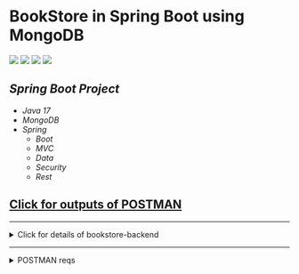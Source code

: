 # BookStore in Spring Boot using MongoDB

![](https://img.shields.io/badge/java-v17-green)
![](https://img.shields.io/badge/spring--boot-v2.7.2-green)
![](https://img.shields.io/badge/swagger-v2.9.2-green)
![](https://img.shields.io/badge/tests-16%2F16%20passed-green)
## *Spring Boot Project*
- *Java 17*
- *MongoDB*
- *Spring*
   - *Boot*
   - *MVC*
   - *Data*
   - *Security*
   - *Rest*

## [Click for outputs of POSTMAN](https://github.com/OzerBey/BookStore/tree/master/outputsPostman)

<hr>
<details>
<summary>Click for details of bookstore-backend </summary><br>

1. [Controllers](https://github.com/OzerBey/BookStore/tree/master/src/main/java/com/ozer/bookstore/api/controllers)
2. Business
    * [Abstracts](https://github.com/OzerBey/BookStore/tree/master/src/main/java/com/ozer/bookstore/business/abstracts)
    * [Concretes](https://github.com/OzerBey/BookStore/tree/master/src/main/java/com/ozer/bookstore/business/concretes)
3. DataAccess
    * [Abstracts](https://github.com/OzerBey/BookStore/tree/master/src/main/java/com/ozer/bookstore/dataAccess/abstracts)
    * [Concretes](#)
4. Entities
    * [Abstracts](https://github.com/OzerBey/BookStore/tree/master/src/main/java/com/ozer/bookstore/entities/abstracts)
    * [Concretes](https://github.com/OzerBey/BookStore/tree/master/src/main/java/com/ozer/bookstore/entities/concretes)
5. Core
    * [DTOs](https://github.com/OzerBey/BookStore/tree/master/src/main/java/com/ozer/bookstore/core/DTOs)

    - *Utilities*
        * [Exceptions](https://github.com/OzerBey/BookStore/tree/master/src/main/java/com/ozer/bookstore/core/utilities/exceptions)
        * [Loggers](https://github.com/OzerBey/BookStore/tree/master/src/main/java/com/ozer/bookstore/core/utilities/loggers)
        * [Results](https://github.com/OzerBey/BookStore/tree/master/src/main/java/com/ozer/bookstore/core/utilities/results)
        * [Security](https://github.com/OzerBey/BookStore/tree/master/src/main/java/com/ozer/bookstore/core/utilities/security)

</details>
<hr>
<details>

<summary>POSTMAN reqs</summary>

![image](https://user-images.githubusercontent.com/49093196/182246030-14dfae06-4af6-4d81-8dbe-126d384a7e0e.png)
![image](https://user-images.githubusercontent.com/49093196/182246210-3f70d950-4bf3-43b1-875b-5dacc8ec4a19.png)
</details>
